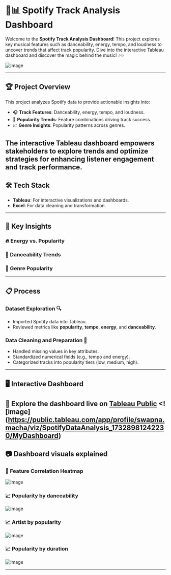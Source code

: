 # 🎵📊 Spotify Track Analysis Dashboard

Welcome to the **Spotify Track Analysis Dashboard**! This project explores key musical features such as danceability, energy, tempo, and loudness to uncover trends that affect track popularity. Dive into the interactive Tableau dashboard and discover the magic behind the music! 🎶✨

![image](https://github.com/user-attachments/assets/e7b78be9-1e5a-4787-b31b-71e16ed6e1f8)

---

## 🏆 **Project Overview**

This project analyzes Spotify data to provide actionable insights into:
- 🎧 **Track Features**: Danceability, energy, tempo, and loudness.
- 🌟 **Popularity Trends**: Feature combinations driving track success.
- 📈 **Genre Insights**: Popularity patterns across genres.

The interactive Tableau dashboard empowers stakeholders to explore trends and optimize strategies for enhancing listener engagement and track performance.
---

## 🛠️ **Tech Stack**

- **Tableau**: For interactive visualizations and dashboards.
- **Excel**: For data cleaning and transformation.  
---

## 🚀 **Key Insights**
### 🔥 Energy vs. Popularity
### 💃 Danceability Trends
### 🎸 Genre Popularity
---

## 📋 **Process**

### Dataset Exploration 🔍
- Imported Spotify data into Tableau.
- Reviewed metrics like **popularity**, **tempo**, **energy**, and **danceability**.  

### Data Cleaning and Preparation 🧹
- Handled missing values in key attributes.
- Standardized numerical fields (e.g., tempo and energy).
- Categorized tracks into popularity tiers (low, medium, high).  
---

## 🖥️ **Interactive Dashboard**
🎯 Explore the dashboard live on [Tableau Public](#) <![image] (https://public.tableau.com/app/profile/swapna.macha/viz/SpotifyDataAnalysis_17328981242230/MyDashboard)
---

## 📷 **Dashboard visuals explained**
### 🔧 Feature Correlation Heatmap
![image](https://github.com/user-attachments/assets/4e4be951-75f0-472f-b0fc-1cd095e11fce)

### 📈 Popularity by danceability
![image](https://github.com/user-attachments/assets/cb0b4d87-4096-41e2-b4f9-d3d9e086976e)

### 📈 Artist by popularity
![image](https://github.com/user-attachments/assets/fba14e2a-79fe-49dc-a814-1e90143398fc)

### 📈 Popularity by duration
![image](https://github.com/user-attachments/assets/7b705fb5-14ef-44ea-9f39-8700288fe9a9)

---


